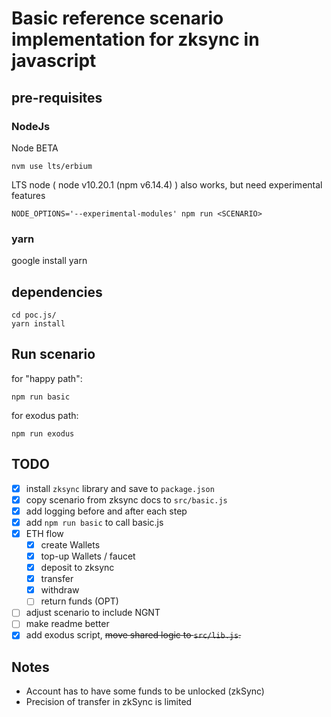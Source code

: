 # Basic reference scenario implementation for zksync in javascript

## pre-requisites

### NodeJs

Node BETA

```
nvm use lts/erbium
```

LTS node ( node v10.20.1 (npm v6.14.4) ) also works, but need experimental features

```
NODE_OPTIONS='--experimental-modules' npm run <SCENARIO>
```

### yarn

google install yarn

## dependencies

```
cd poc.js/
yarn install
```

## Run scenario

for "happy path":

```
npm run basic
```

for exodus path:

```
npm run exodus
```

## TODO

- [x] install `zksync` library and save to `package.json`
- [x] copy scenario from zksync docs to `src/basic.js`
- [x] add logging before and after each step
- [x] add `npm run basic` to call basic.js
- [x] ETH flow
  - [x] create Wallets
  - [x] top-up Wallets / faucet
  - [x] deposit to zksync
  - [x] transfer
  - [x] withdraw
  - [ ] return funds (OPT)
- [ ] adjust scenario to include NGNT
- [ ] make readme better
- [x] add exodus script, ~~move shared logic to `src/lib.js`.~~

## Notes

- Account has to have some funds to be unlocked (zkSync)
- Precision of transfer in zkSync is limited
